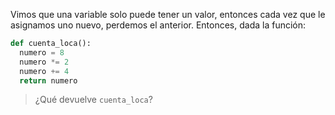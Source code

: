 
Vimos que una variable solo puede tener un valor, entonces cada vez que le asignamos uno nuevo, perdemos el anterior. Entonces, dada la función:

``` python
def cuenta_loca():
  numero = 8
  numero *= 2
  numero += 4
  return numero
```

> ¿Qué devuelve `cuenta_loca`?

